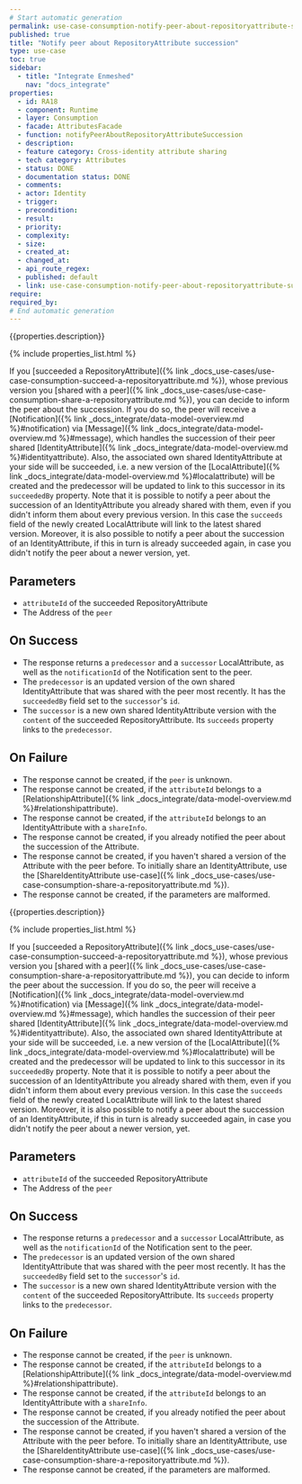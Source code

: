 ```yaml
---
# Start automatic generation
permalink: use-case-consumption-notify-peer-about-repositoryattribute-succession
published: true
title: "Notify peer about RepositoryAttribute succession"
type: use-case
toc: true
sidebar:
  - title: "Integrate Enmeshed"
    nav: "docs_integrate"
properties:
  - id: RA18
  - component: Runtime
  - layer: Consumption
  - facade: AttributesFacade
  - function: notifyPeerAboutRepositoryAttributeSuccession
  - description:
  - feature category: Cross-identity attribute sharing
  - tech category: Attributes
  - status: DONE
  - documentation status: DONE
  - comments:
  - actor: Identity
  - trigger:
  - precondition:
  - result:
  - priority:
  - complexity:
  - size:
  - created_at:
  - changed_at:
  - api_route_regex:
  - published: default
  - link: use-case-consumption-notify-peer-about-repositoryattribute-succession
require:
required_by:
# End automatic generation
---
```


{{properties.description}}

{% include properties_list.html %}

If you [succeeded a RepositoryAttribute]({% link _docs_use-cases/use-case-consumption-succeed-a-repositoryattribute.md %}), whose previous version you [shared with a peer]({% link _docs_use-cases/use-case-consumption-share-a-repositoryattribute.md %}), you can decide to inform the peer about the succession.
If you do so, the peer will receive a [Notification]({% link _docs_integrate/data-model-overview.md %}#notification) via [Message]({% link _docs_integrate/data-model-overview.md %}#message), which handles the succession of their peer shared [IdentityAttribute]({% link _docs_integrate/data-model-overview.md %}#identityattribute).
Also, the associated own shared IdentityAttribute at your side will be succeeded, i.e. a new version of the [LocalAttribute]({% link _docs_integrate/data-model-overview.md %}#localattribute) will be created and the predecessor will be updated to link to this successor in its `succeededBy` property.
Note that it is possible to notify a peer about the succession of an IdentityAttribute you already shared with them, even if you didn't inform them about every previous version.
In this case the `succeeds` field of the newly created LocalAttribute will link to the latest shared version.
Moreover, it is also possible to notify a peer about the succession of an IdentityAttribute, if this in turn is already succeeded again, in case you didn't notify the peer about a newer version, yet.

## Parameters

- `attributeId` of the succeeded RepositoryAttribute
- The Address of the `peer`

## On Success

- The response returns a `predecessor` and a `successor` LocalAttribute, as well as the `notificationId` of the Notification sent to the peer.
- The `predecessor` is an updated version of the own shared IdentityAttribute that was shared with the peer most recently. It has the `succeededBy` field set to the `successor`'s `id`.
- The `successor` is a new own shared IdentityAttribute version with the `content` of the succeeded RepositoryAttribute. Its `succeeds` property links to the `predecessor`.

## On Failure

- The response cannot be created, if the `peer` is unknown.
- The response cannot be created, if the `attributeId` belongs to a [RelationshipAttribute]({% link _docs_integrate/data-model-overview.md %}#relationshipattribute).
- The response cannot be created, if the `attributeId` belongs to an IdentityAttribute with a `shareInfo`.
- The response cannot be created, if you already notified the peer about the succession of the Attribute.
- The response cannot be created, if you haven't shared a version of the Attribute with the peer before. To initially share an IdentityAttribute, use the [ShareIdentityAttribute use-case]({% link _docs_use-cases/use-case-consumption-share-a-repositoryattribute.md %}).
- The response cannot be created, if the parameters are malformed.

{{properties.description}}

{% include properties_list.html %}

If you [succeeded a RepositoryAttribute]({% link _docs_use-cases/use-case-consumption-succeed-a-repositoryattribute.md %}), whose previous version you [shared with a peer]({% link _docs_use-cases/use-case-consumption-share-a-repositoryattribute.md %}), you can decide to inform the peer about the succession.
If you do so, the peer will receive a [Notification]({% link _docs_integrate/data-model-overview.md %}#notification) via [Message]({% link _docs_integrate/data-model-overview.md %}#message), which handles the succession of their peer shared [IdentityAttribute]({% link _docs_integrate/data-model-overview.md %}#identityattribute).
Also, the associated own shared IdentityAttribute at your side will be succeeded, i.e. a new version of the [LocalAttribute]({% link _docs_integrate/data-model-overview.md %}#localattribute) will be created and the predecessor will be updated to link to this successor in its `succeededBy` property.
Note that it is possible to notify a peer about the succession of an IdentityAttribute you already shared with them, even if you didn't inform them about every previous version.
In this case the `succeeds` field of the newly created LocalAttribute will link to the latest shared version.
Moreover, it is also possible to notify a peer about the succession of an IdentityAttribute, if this in turn is already succeeded again, in case you didn't notify the peer about a newer version, yet.

## Parameters

- `attributeId` of the succeeded RepositoryAttribute
- The Address of the `peer`

## On Success

- The response returns a `predecessor` and a `successor` LocalAttribute, as well as the `notificationId` of the Notification sent to the peer.
- The `predecessor` is an updated version of the own shared IdentityAttribute that was shared with the peer most recently. It has the `succeededBy` field set to the `successor`'s `id`.
- The `successor` is a new own shared IdentityAttribute version with the `content` of the succeeded RepositoryAttribute. Its `succeeds` property links to the `predecessor`.

## On Failure

- The response cannot be created, if the `peer` is unknown.
- The response cannot be created, if the `attributeId` belongs to a [RelationshipAttribute]({% link _docs_integrate/data-model-overview.md %}#relationshipattribute).
- The response cannot be created, if the `attributeId` belongs to an IdentityAttribute with a `shareInfo`.
- The response cannot be created, if you already notified the peer about the succession of the Attribute.
- The response cannot be created, if you haven't shared a version of the Attribute with the peer before. To initially share an IdentityAttribute, use the [ShareIdentityAttribute use-case]({% link _docs_use-cases/use-case-consumption-share-a-repositoryattribute.md %}).
- The response cannot be created, if the parameters are malformed.
